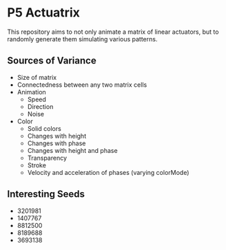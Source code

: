 # P5 Actuatrix

This repository aims to not only animate a matrix of linear actuators, but to randomly generate them simulating various patterns.

## Sources of Variance

- Size of matrix
- Connectedness between any two matrix cells
- Animation
  - Speed
  - Direction
  - Noise
- Color
  - Solid colors
  - Changes with height
  - Changes with phase
  - Changes with height and phase
  - Transparency
  - Stroke
  - Velocity and acceleration of phases (varying colorMode)

## Interesting Seeds

- 3201981
- 1407767
- 8812500
- 8189688
- 3693138